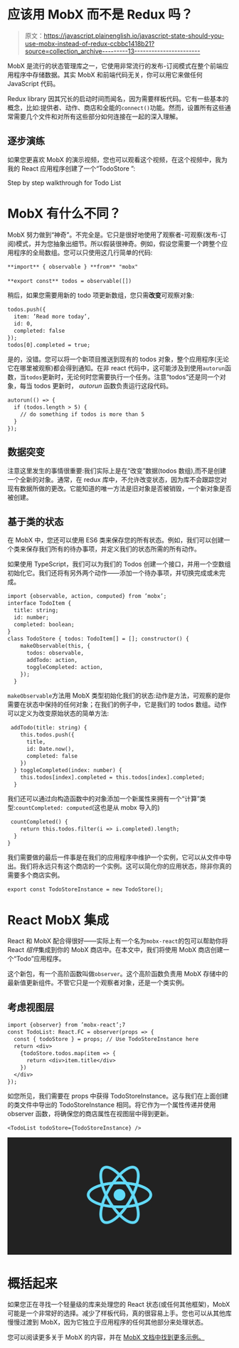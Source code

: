 # 应该用 MobX 而不是 Redux 吗？

> 原文：<https://javascript.plainenglish.io/javascript-state-should-you-use-mobx-instead-of-redux-ccbbc1418b21?source=collection_archive---------13----------------------->

MobX 是流行的状态管理库之一，它使用非常流行的发布-订阅模式在整个前端应用程序中存储数据。其实 MobX 和前端代码无关，你可以用它来做任何 JavaScript 代码。

Redux library 因其冗长的启动时间而闻名，因为需要样板代码。它有一些基本的概念，比如:提供者、动作、商店和全能的`connect()`功能。然而，设置所有这些通常需要几个文件和对所有这些部分如何连接在一起的深入理解。

## 逐步演练

如果您更喜欢 MobX 的演示视频，您也可以观看这个视频，在这个视频中，我为我的 React 应用程序创建了一个“TodoStore ”:

Step by step walkthrough for Todo List

# MobX 有什么不同？

MobX 努力做到“神奇”。不完全是。它只是很好地使用了观察者-可观察(发布-订阅)模式，并为您抽象出细节。所以假装很神奇。例如，假设您需要一个跨整个应用程序的全局数组。您可以只使用这几行简单的代码:

```
**import** { observable } **from** "mobx"

**export const** todos = observable([])
```

稍后，如果您需要用新的 todo 项更新数组，您只需**改变**可观察对象:

```
todos.push({
  item: ’Read more today’,
  id: 0, 
  completed: false 
});
todos[0].completed = true;
```

是的，没错。您可以将一个新项目推送到现有的 todos 对象，整个应用程序(无论它在哪里被观察)都会得到通知。在非 react 代码中，这可能涉及到使用`autorun`函数，当`todos`更新时，无论何时您需要执行一个任务。注意“todos”还是同一个对象，每当 todos 更新时， *autorun* 函数负责运行这段代码。

```
autorun(() => {
  if (todos.length > 5) {
    // do something if todos is more than 5
  } 
});
```

## 数据突变

注意这里发生的事情很重要:我们实际上是在“改变”数据(todos 数组),而不是创建一个全新的对象。通常，在 redux 库中，不允许改变状态，因为库不会跟踪您对现有数据所做的更改。它能知道的唯一方法是旧对象是否被销毁，一个新对象是否被创建。

## 基于类的状态

在 MobX 中，您还可以使用 ES6 类来保存您的所有状态。例如，我们可以创建一个类来保存我们所有的待办事项，并定义我们的状态所需的所有动作。

如果使用 TypeScript，我们可以为我们的 Todos 创建一个接口，并用一个空数组初始化它。我们还将有另外两个动作——添加一个待办事项，并切换完成或未完成。

```
import {observable, action, computed} from ’mobx’;
interface TodoItem {
  title: string;
  id: number;
  completed: boolean;
}
class TodoStore { todos: TodoItem[] = []; constructor() {
    makeObservable(this, {
      todos: observable,
      addTodo: action,
      toggleCompleted: action,
    });
  }
```

`makeObservable`方法用 MobX 类型初始化我们的状态:动作是方法，可观察的是你需要在状态中保持的任何对象；在我们的例子中，它是我们的 todos 数组。动作可以定义为改变原始状态的简单方法:

```
 addTodo(title: string) {
    this.todos.push({
      title,
      id: Date.now(),
      completed: false
    })
  } toggleCompleted(index: number) {
    this.todos[index].completed = this.todos[index].completed;
  }
```

我们还可以通过向构造函数中的对象添加一个新属性来拥有一个“计算”类型:`countCompleted: computed`(这也是从 mobx 导入的)

```
 countCompleted() {
    return this.todos.filter(i => i.completed).length;
  }
}
```

我们需要做的最后一件事是在我们的应用程序中维护一个实例，它可以从文件中导出。我们将永远只有这个商店的一个实例。这可以简化你的应用状态，除非你真的需要多个商店实例。

```
export const TodoStoreInstance = new TodoStore();
```

# React MobX 集成

React 和 MobX 配合得很好——实际上有一个名为`mobx-react`的包可以帮助你将 React *组件*集成到你的 MobX 商店中。在本文中，我们将使用 MobX 商店创建一个“Todo”应用程序。

这个新包，有一个高阶函数叫做`observer`。这个高阶函数负责用 MobX 存储中的最新值更新组件。不管它只是一个观察者对象，还是一个类实例。

## 考虑视图层

```
import {observer} from ’mobx-react’;7
const TodoList: React.FC = observer(props => {
  const { todoStore } = props; // Use TodoStoreInstance here
  return <div>
    {todoStore.todos.map(item => {
      return <div>item.title</div>
    })
  </div>
});
```

如您所见，我们需要在 props 中获得 TodoStoreInstance。这与我们在上面创建的类文件中导出的 TodoStoreInstance 相同。将它作为一个属性传递并使用 observer 函数，将确保您的商店属性在视图层中得到更新。

```
<TodoList todoStore={TodoStoreInstance} />
```

![](img/8933e4fa3854e49902a096a7f2866351.png)

# 概括起来

如果您正在寻找一个轻量级的库来处理您的 React 状态(或任何其他框架)，MobX 可能是一个非常好的选择。减少了样板代码，真的很容易上手。您也可以从其他库慢慢过渡到 MobX，因为它独立于应用程序的任何其他部分来处理状态。

您可以阅读更多关于 MobX 的内容，并在 [MobX 文档中找到更多示例。](https://mobx.js.org/README.html)